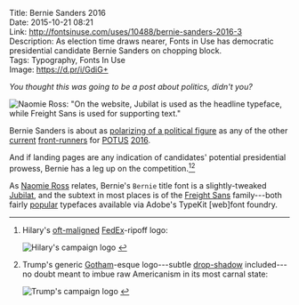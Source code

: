 Title: Bernie Sanders 2016  
Date: 2015-10-21 08:21  
Link: http://fontsinuse.com/uses/10488/bernie-sanders-2016-3  
Description: As election time draws nearer, Fonts in Use has democratic presidential candidate Bernie Sanders on chopping block.  
Tags: Typography, Fonts In Use  
Image: https://d.pr/i/GdiG+  

*You thought this was going to be a post about politics, didn't you?*
<!-- {.topstory} -->

![Naomie Ross: "On the website, Jubilat is used as the headline typeface, while Freight Sans is used for supporting text."][1]
<!-- {style="border: 0.2em solid #eee"} -->

Bernie Sanders is about as [polarizing of a political figure][2] as any of the other [current][3] [front-runners][4] for [POTUS][5] [2016][6].

And if landing pages are any indication of candidates' potential presidential prowess, Bernie has a leg up on the competition.[^1][^2]

As [Naomie Ross][7] relates, Bernie's `Bernie` title font is a slightly-tweaked [Jubilat][8], and the subtext in most places is of the [Freight Sans][9] family---both fairly [popular][10] typefaces available via Adobe's TypeKit [web]font foundry.

[^1]: Hilary's [oft-maligned][a] [FedEx][b]-ripoff logo:

	![Hilary's campaign logo][c] <!-- {style="max-width: 50%"} -->
[^2]: Trump's generic [Gotham][d]-esque logo---subtle [drop-shadow][e] included---no doubt meant to imbue raw Americanism in its most carnal state:

	![Trump's campaign logo][f] <!-- {style="max-width: 50%"} -->

[a]: http://www.slate.com/blogs/the_slatest/2015/04/12/hillary_clinton_2016_campaign_logo_gets_mixed_reaction_on_twitter.html "Hilary on Twitter getting mixed reactions"
[b]: /2015/2/2/vintage-logos "My piece on vintage logos"
[c]: https://d.pr/i/f0f+ "Hilary's campaign logo"
[d]: http://www.typography.com/fonts/gotham/overview/ "Gotham, from Hoefler & Co."
[e]: https://en.wikipedia.org/wiki/Drop_shadow "Wikipedia: Drop Shadow"
[f]: https://d.pr/i/16bFo+ "Trump's campaign logo"

[1]: https://d.pr/i/GdiG+ "Bernie Sanders website"
[2]: http://www.youtube.com/watch?v=S5vOKKMipSA "Bernie Saunders on Vox"
[3]: https://www.hillaryclinton.com "Hilary Clinton's campaign website"
[4]: https://www.donaldjtrump.com "Donald Trump's campaign website"
[5]: https://twitter.com/POTUS "The President of the United States official Twitter account"
[6]: https://en.wikipedia.org/wiki/POTUS "Wikipedia: POTUS"
[7]: http://fontsinuse.com/contributors/6317/naomie "Naomie Ross on Fonts In Use"
[8]: https://typekit.com/fonts/jubilat "Jubilat, on TypeKit"
[9]: https://typekit.com/fonts/freight-sans-pro "Freight Sans Pro, on TypeKit"
[10]: https://stratechery.com "Ben Thompson's blog"